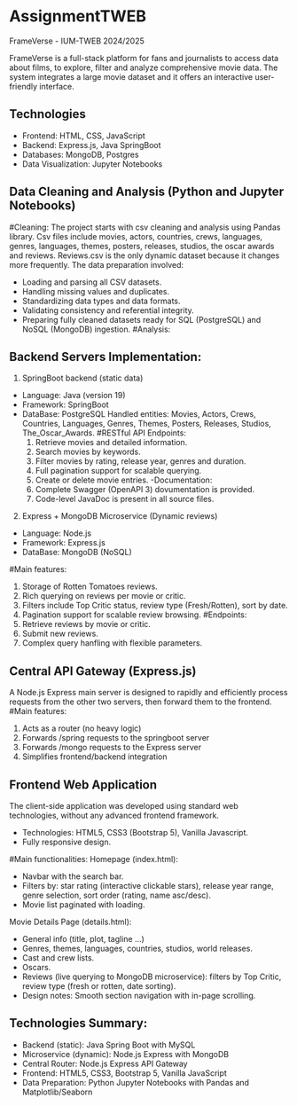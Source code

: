 # AssignmentTWEB

FrameVerse - IUM-TWEB 2024/2025

FrameVerse is a full-stack platform for fans and journalists to access data about films, to explore, filter and analyze comprehensive movie data. The system integrates a large movie dataset and it offers an interactive user-friendly interface.

## Technologies
- Frontend: HTML, CSS, JavaScript
- Backend: Express.js, Java SpringBoot
- Databases: MongoDB, Postgres
- Data Visualization: Jupyter Notebooks


## Data Cleaning and Analysis (Python and Jupyter Notebooks)
#Cleaning:
The project starts with csv cleaning and analysis using Pandas library. Csv files include movies, actors, countries, crews, languages, genres, languages, themes, posters, releases, studios, the oscar awards and reviews. 
Reviews.csv is the only dynamic dataset because it changes more frequently.
The data preparation involved: 
- Loading and parsing all CSV datasets.
- Handling missing values and duplicates.
- Standardizing data types and data formats.
- Validating consistency and referential integrity.
- Preparing fully cleaned datasets ready for SQL (PostgreSQL) and NoSQL (MongoDB) ingestion.
#Analysis:

## Backend Servers Implementation:
1) SpringBoot backend (static data)
- Language: Java (version 19)
- Framework: SpringBoot
- DataBase: PostgreSQL
Handled entities: Movies, Actors, Crews, Countries, Languages, Genres, Themes, Posters, Releases, Studios, The_Oscar_Awards.
#RESTful API Endpoints:
  1) Retrieve movies and detailed information.
  2) Search movies by keywords.
  3) Filter movies by rating, release year, genres and duration.
  4) Full pagination support for scalable querying.
  5) Create or delete movie entries.
 -Documentation:
  1) Complete Swagger (OpenAPI 3) dovumentation is provided.
  2) Code-level JavaDoc is present in all source files.

2) Express + MongoDB Microservice (Dynamic reviews)
- Language: Node.js
- Framework: Express.js
- DataBase: MongoDB (NoSQL)

#Main features: 
 1) Storage of Rotten Tomatoes reviews.
 2) Rich querying on reviews per movie or critic.
 3) Filters include Top Critic status, review type (Fresh/Rotten), sort by date.
 4) Pagination support for scalable review browsing.
#Endpoints:
 1) Retrieve reviews by movie or critic.
 2) Submit new reviews.
 3) Complex query hanfling with flexible parameters.

## Central API Gateway (Express.js)
A Node.js Express main server is designed to rapidly and efficiently process requests from the other two servers, then forward them to the frontend.
#Main features: 
 1) Acts as a router (no heavy logic)
 2) Forwards /spring requests to the springboot server
 3) Forwards /mongo requests to the Express server
 4) Simplifies frontend/backend integration

## Frontend Web Application
The client-side application was developed using standard web technologies, without any advanced frontend framework.
- Technologies: HTML5, CSS3 (Bootstrap 5), Vanilla Javascript.
- Fully responsive design.

#Main functionalities:
Homepage (index.html):
- Navbar with the search bar.
- Filters by: star rating (interactive clickable stars), release year range, genre selection, sort order (rating, name asc/desc).
- Movie list paginated with loading.

Movie Details Page (details.html):
- General info (title, plot, tagline ...)
- Genres, themes, languages, countries, studios, world releases.
- Cast and crew lists.
- Oscars.
- Reviews (live querying to MongoDB microservice): filters by Top Critic, review type (fresh or rotten, date sorting).
- Design notes: Smooth section navigation with in-page scrolling.

## Technologies Summary:
- Backend (static): Java Spring Boot with MySQL
- Microservice (dynamic): Node.js Express with MongoDB
- Central Router: Node.js Express API Gateway
- Frontend: HTML5, CSS3, Bootstrap 5, Vanilla JavaScript
- Data Preparation: Python Jupyter Notebooks with Pandas and Matplotlib/Seaborn


